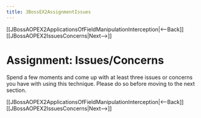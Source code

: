 ```yaml
---
title: JBossEX2AssignmentIssues
---
```

[[JBossAOPEX2ApplicationsOfFieldManipulationInterception|<--Back]] [[JBossAOPEX2IssuesConcerns|Next-->]]

# Assignment: Issues/Concerns
Spend a few moments and come up with at least three issues or concerns you have with using this technique. Please do so before moving to the next section.

[[JBossAOPEX2ApplicationsOfFieldManipulationInterception|<--Back]] [[JBossAOPEX2IssuesConcerns|Next-->]]